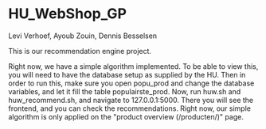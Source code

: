 # HU_WebShop_GP
Levi Verhoef, Ayoub Zouin, Dennis Besselsen

This is our recommendation engine project.

Right now, we have a simple algorithm implemented. To be able to view this, you will need to have the database setup as supplied by the HU.
Then in order to run this, make sure you open popu_prod and change the database variables, and let it fill the table populairste_prod.
Now, run huw.sh and huw_recommend.sh, and navigate to 127.0.0.1:5000.
There you will see the frontend, and you can check the recommendations.
Right now, our simple algorithm is only applied on the "product overview (/producten/)" page.
